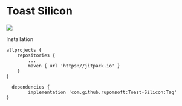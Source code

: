 # Toast Silicon
[![](https://jitpack.io/v/rupomsoft/Toast-Silicon.svg)](https://jitpack.io/#rupomsoft/Toast-Silicon)

Installation 

	allprojects {
		repositories {
			...
			maven { url 'https://jitpack.io' }
		}
	}
  
	  dependencies {
	        implementation 'com.github.rupomsoft:Toast-Silicon:Tag'
	}
